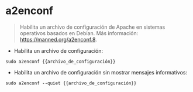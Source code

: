 # a2enconf

> Habilita un archivo de configuración de Apache en sistemas operativos basados en Debian.
> Más información: <https://manned.org/a2enconf.8>.

- Habilita un archivo de configuración:

`sudo a2enconf {{archivo_de_configuración}}`

- Habilita un archivo de configuración sin mostrar mensajes informativos:

`sudo a2enconf --quiet {{archivo_de_configuración}}`
